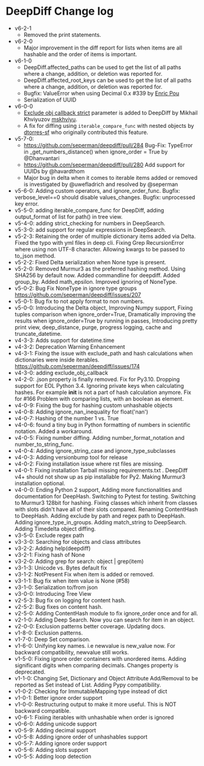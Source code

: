 # DeepDiff Change log

- v6-2-1
    - Removed the print statements.
- v6-2-0
    - Major improvement in the diff report for lists when items are all hashable and the order of items is important.
- v6-1-0
    - DeepDiff.affected_paths can be used to get the list of all paths where a change, addition, or deletion was reported for.
    - DeepDiff.affected_root_keys can be used to get the list of all paths where a change, addition, or deletion was reported for.  
    - Bugfix: ValueError when using Decimal 0.x #339  by [Enric Pou](https://github.com/epou)
    - Serialization of UUID 
- v6-0-0
    - [Exclude obj callback strict](https://github.com/seperman/deepdiff/pull/320/files) parameter is added to DeepDiff by Mikhail Khviyuzov [mskhviyu](https://github.com/mskhviyu).
    - A fix for diffing using `iterable_compare_func` with nested objects by [dtorres-sf](https://github.com/dtorres-sf) who originally contributed this feature.
- v5-7-0:
    - https://github.com/seperman/deepdiff/pull/284 Bug-Fix: TypeError in _get_numbers_distance() when ignore_order = True by @Dhanvantari
    - https://github.com/seperman/deepdiff/pull/280 Add support for UUIDs by @havardthom
    - Major bug in delta when it comes to iterable items added or removed is investigated by @uwefladrich and resolved by @seperman 
- v5-6-0: Adding custom operators, and ignore_order_func. Bugfix: verbose_level==0 should disable values_changes. Bugfix: unprocessed key error.
- v5-5-0: adding iterable_compare_func for DeepDiff, adding output_format of list for path() in tree view.
- v5-4-0: adding strict_checking for numbers in DeepSearch.
- v5-3-0: add support for regular expressions in DeepSearch.
- v5-2-3: Retaining the order of multiple dictionary items added via Delta. Fixed the typo with yml files in deep cli. Fixing Grep RecursionError where using non UTF-8 character. Allowing kwargs to be passed to to_json method.
- v5-2-2: Fixed Delta serialization when None type is present.
- v5-2-0: Removed Murmur3 as the preferred hashing method. Using SHA256 by default now. Added commandline for deepdiff. Added group_by. Added math_epsilon. Improved ignoring of NoneType.
- v5-0-2: Bug Fix NoneType in ignore type groups https://github.com/seperman/deepdiff/issues/207
- v5-0-1: Bug fix to not apply format to non numbers.
- v5-0-0: Introducing the Delta object, Improving Numpy support, Fixing tuples comparison when ignore_order=True, Dramatically improving the results when ignore_order=True by running in passes, Introducing pretty print view, deep_distance, purge, progress logging, cache and truncate_datetime.
- v4-3-3: Adds support for datetime.time
- v4-3-2: Deprecation Warning Enhancement
- v4-3-1: Fixing the issue with exclude_path and hash calculations when dictionaries were inside iterables. https://github.com/seperman/deepdiff/issues/174
- v4-3-0: adding exclude_obj_callback
- v4-2-0: .json property is finally removed. Fix for Py3.10. Dropping support for EOL Python 3.4. Ignoring private keys when calculating hashes. For example __init__ is not a part of hash calculation anymore. Fix for #166 Problem with comparing lists, with an boolean as element.
- v4-0-9: Fixing the bug for hashing custom unhashable objects
- v4-0-8: Adding ignore_nan_inequality for float('nan')
- v4-0-7: Hashing of the number 1 vs. True
- v4-0-6: found a tiny bug in Python formatting of numbers in scientific notation. Added a workaround.
- v4-0-5: Fixing number diffing. Adding number_format_notation and number_to_string_func.
- v4-0-4: Adding ignore_string_case and ignore_type_subclasses
- v4-0-3: Adding versionbump tool for release
- v4-0-2: Fixing installation issue where rst files are missing.
- v4-0-1: Fixing installation Tarball missing requirements.txt . DeepDiff v4+ should not show up as pip installable for Py2. Making Murmur3 installation optional.
- v4-0-0: Ending Python 2 support, Adding more functionalities and documentation for DeepHash. Switching to Pytest for testing. Switching to Murmur3 128bit for hashing. Fixing classes which inherit from classes with slots didn't have all of their slots compared. Renaming ContentHash to DeepHash. Adding exclude by path and regex path to DeepHash. Adding ignore_type_in_groups. Adding match_string to DeepSearch. Adding Timedelta object diffing.
- v3-5-0: Exclude regex path
- v3-3-0: Searching for objects and class attributes
- v3-2-2: Adding help(deepdiff)
- v3-2-1: Fixing hash of None
- v3-2-0: Adding grep for search: object | grep(item)
- v3-1-3: Unicode vs. Bytes default fix
- v3-1-2: NotPresent Fix when item is added or removed.
- v3-1-1: Bug fix when item value is None (#58)
- v3-1-0: Serialization to/from json
- v3-0-0: Introducing Tree View
- v2-5-3: Bug fix on logging for content hash.
- v2-5-2: Bug fixes on content hash.
- v2-5-0: Adding ContentHash module to fix ignore_order once and for all.
- v2-1-0: Adding Deep Search. Now you can search for item in an object.
- v2-0-0: Exclusion patterns better coverage. Updating docs.
- v1-8-0: Exclusion patterns.
- v1-7-0: Deep Set comparison.
- v1-6-0: Unifying key names. i.e newvalue is new_value now. For backward compatibility, newvalue still works.
- v1-5-0: Fixing ignore order containers with unordered items. Adding significant digits when comparing decimals. Changes property is deprecated.
- v1-1-0: Changing Set, Dictionary and Object Attribute Add/Removal to be reported as Set instead of List. Adding Pypy compatibility.
- v1-0-2: Checking for ImmutableMapping type instead of dict
- v1-0-1: Better ignore order support
- v1-0-0: Restructuring output to make it more useful. This is NOT backward compatible.
- v0-6-1: Fixiing iterables with unhashable when order is ignored
- v0-6-0: Adding unicode support
- v0-5-9: Adding decimal support
- v0-5-8: Adding ignore order of unhashables support
- v0-5-7: Adding ignore order support
- v0-5-6: Adding slots support
- v0-5-5: Adding loop detection
